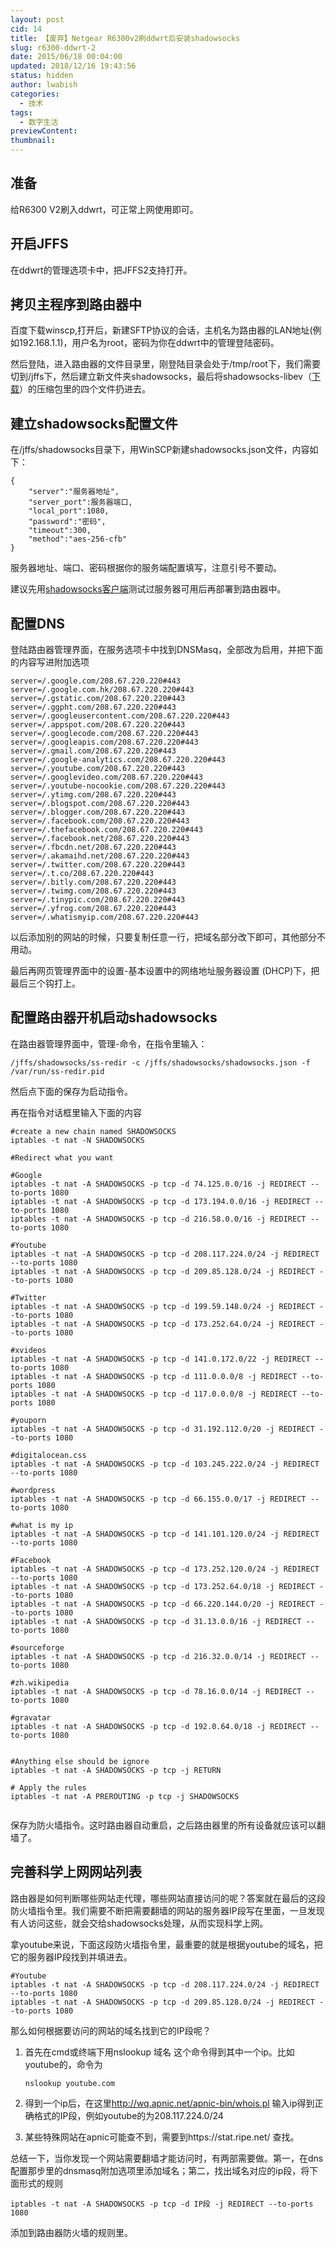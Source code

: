 ```yaml
---
layout: post
cid: 14
title: 【废弃】Netgear R6300v2刷ddwrt后安装shadowsocks
slug: r6300-ddwrt-2
date: 2015/06/18 00:04:00
updated: 2018/12/16 19:43:56
status: hidden
author: lwabish
categories: 
  - 技术
tags: 
  - 数字生活
previewContent: 
thumbnail: 
---
```



## 准备

给R6300 V2刷入ddwrt，可正常上网使用即可。

## 开启JFFS

在ddwrt的管理选项卡中，把JFFS2支持打开。

## 拷贝主程序到路由器中

百度下载winscp,打开后，新建SFTP协议的会话，主机名为路由器的LAN地址(例如192.168.1.1)，用户名为root，密码为你在ddwrt中的管理登陆密码。

然后登陆，进入路由器的文件目录里，刚登陆目录会处于/tmp/root下，我们需要切到/jffs下，然后建立新文件夹shadowsocks，最后将shadowsocks-libev（[下载](http://file.wubowen.me/SS-ddwrt/shadowsocks-libev.tar.gz)）的压缩包里的四个文件扔进去。

## 建立shadowsocks配置文件

在/jffs/shadowsocks目录下，用WinSCP新建shadowsocks.json文件，内容如下：

```
{
    "server":"服务器地址",
    "server_port":服务器端口,
    "local_port":1080,
    "password":"密码",
    "timeout":300,
    "method":"aes-256-cfb"
}
```

服务器地址、端口、密码根据你的服务端配置填写，注意引号不要动。

建议先用[shadowsocks客户端](http://file.wubowen.me/Shadowsocks_Client/)测试过服务器可用后再部署到路由器中。

## 配置DNS

登陆路由器管理界面，在服务选项卡中找到DNSMasq，全部改为启用，并把下面的内容写进附加选项

```
server=/.google.com/208.67.220.220#443
server=/.google.com.hk/208.67.220.220#443
server=/.gstatic.com/208.67.220.220#443
server=/.ggpht.com/208.67.220.220#443
server=/.googleusercontent.com/208.67.220.220#443
server=/.appspot.com/208.67.220.220#443
server=/.googlecode.com/208.67.220.220#443
server=/.googleapis.com/208.67.220.220#443
server=/.gmail.com/208.67.220.220#443
server=/.google-analytics.com/208.67.220.220#443
server=/.youtube.com/208.67.220.220#443
server=/.googlevideo.com/208.67.220.220#443
server=/.youtube-nocookie.com/208.67.220.220#443
server=/.ytimg.com/208.67.220.220#443
server=/.blogspot.com/208.67.220.220#443
server=/.blogger.com/208.67.220.220#443
server=/.facebook.com/208.67.220.220#443
server=/.thefacebook.com/208.67.220.220#443
server=/.facebook.net/208.67.220.220#443
server=/.fbcdn.net/208.67.220.220#443
server=/.akamaihd.net/208.67.220.220#443
server=/.twitter.com/208.67.220.220#443
server=/.t.co/208.67.220.220#443
server=/.bitly.com/208.67.220.220#443
server=/.twimg.com/208.67.220.220#443
server=/.tinypic.com/208.67.220.220#443
server=/.yfrog.com/208.67.220.220#443
server=/.whatismyip.com/208.67.220.220#443
```

以后添加别的网站的时候，只要复制任意一行，把域名部分改下即可，其他部分不用动。

最后再网页管理界面中的设置-基本设置中的网络地址服务器设置 (DHCP)下，把最后三个钩打上。

## 配置路由器开机启动shadowsocks

在路由器管理界面中，管理-命令，在指令里输入：

```
/jffs/shadowsocks/ss-redir -c /jffs/shadowsocks/shadowsocks.json -f /var/run/ss-redir.pid
```

然后点下面的保存为启动指令。

再在指令对话框里输入下面的内容

```
#create a new chain named SHADOWSOCKS
iptables -t nat -N SHADOWSOCKS

#Redirect what you want

#Google
iptables -t nat -A SHADOWSOCKS -p tcp -d 74.125.0.0/16 -j REDIRECT --to-ports 1080
iptables -t nat -A SHADOWSOCKS -p tcp -d 173.194.0.0/16 -j REDIRECT --to-ports 1080
iptables -t nat -A SHADOWSOCKS -p tcp -d 216.58.0.0/16 -j REDIRECT --to-ports 1080

#Youtube
iptables -t nat -A SHADOWSOCKS -p tcp -d 208.117.224.0/24 -j REDIRECT --to-ports 1080
iptables -t nat -A SHADOWSOCKS -p tcp -d 209.85.128.0/24 -j REDIRECT --to-ports 1080

#Twitter
iptables -t nat -A SHADOWSOCKS -p tcp -d 199.59.148.0/24 -j REDIRECT --to-ports 1080
iptables -t nat -A SHADOWSOCKS -p tcp -d 173.252.64.0/24 -j REDIRECT --to-ports 1080

#xvideos
iptables -t nat -A SHADOWSOCKS -p tcp -d 141.0.172.0/22 -j REDIRECT --to-ports 1080
iptables -t nat -A SHADOWSOCKS -p tcp -d 111.0.0.0/8 -j REDIRECT --to-ports 1080
iptables -t nat -A SHADOWSOCKS -p tcp -d 117.0.0.0/8 -j REDIRECT --to-ports 1080

#youporn
iptables -t nat -A SHADOWSOCKS -p tcp -d 31.192.112.0/20 -j REDIRECT --to-ports 1080

#digitalocean.css
iptables -t nat -A SHADOWSOCKS -p tcp -d 103.245.222.0/24 -j REDIRECT --to-ports 1080

#wordpress
iptables -t nat -A SHADOWSOCKS -p tcp -d 66.155.0.0/17 -j REDIRECT --to-ports 1080

#what is my ip
iptables -t nat -A SHADOWSOCKS -p tcp -d 141.101.120.0/24 -j REDIRECT --to-ports 1080

#Facebook
iptables -t nat -A SHADOWSOCKS -p tcp -d 173.252.120.0/24 -j REDIRECT --to-ports 1080
iptables -t nat -A SHADOWSOCKS -p tcp -d 173.252.64.0/18 -j REDIRECT --to-ports 1080
iptables -t nat -A SHADOWSOCKS -p tcp -d 66.220.144.0/20 -j REDIRECT --to-ports 1080
iptables -t nat -A SHADOWSOCKS -p tcp -d 31.13.0.0/16 -j REDIRECT --to-ports 1080

#sourceforge
iptables -t nat -A SHADOWSOCKS -p tcp -d 216.32.0.0/14 -j REDIRECT --to-ports 1080

#zh.wikipedia
iptables -t nat -A SHADOWSOCKS -p tcp -d 78.16.0.0/14 -j REDIRECT --to-ports 1080

#gravatar
iptables -t nat -A SHADOWSOCKS -p tcp -d 192.0.64.0/18 -j REDIRECT --to-ports 1080


#Anything else should be ignore
iptables -t nat -A SHADOWSOCKS -p tcp -j RETURN

# Apply the rules
iptables -t nat -A PREROUTING -p tcp -j SHADOWSOCKS


```

保存为防火墙指令。这时路由器自动重启，之后路由器里的所有设备就应该可以翻墙了。

## 完善科学上网网站列表

路由器是如何判断哪些网站走代理，哪些网站直接访问的呢？答案就在最后的这段防火墙指令里。我们需要不断把需要翻墙的网站的服务器IP段写在里面，一旦发现有人访问这些，就会交给shadowsocks处理，从而实现科学上网。

拿youtube来说，下面这段防火墙指令里，最重要的就是根据youtube的域名，把它的服务器IP段找到并填进去。

```
#Youtube
iptables -t nat -A SHADOWSOCKS -p tcp -d 208.117.224.0/24 -j REDIRECT --to-ports 1080
iptables -t nat -A SHADOWSOCKS -p tcp -d 209.85.128.0/24 -j REDIRECT --to-ports 1080
```

那么如何根据要访问的网站的域名找到它的IP段呢？

1. 首先在cmd或终端下用nslookup 域名 这个命令得到其中一个ip。比如youtube的，命令为

   ```
   nslookup youtube.com
   ```
   
2. 得到一个ip后，在这里<http://wq.apnic.net/apnic-bin/whois.pl> 输入ip得到正确格式的IP段，例如youtube的为208.117.224.0/24

3. 某些特殊网站在apnic可能查不到，需要到https://stat.ripe.net/ 查找。

总结一下，当你发现一个网站需要翻墙才能访问时，有两部需要做。第一，在dns配置那步里的dnsmasq附加选项里添加域名；第二，找出域名对应的ip段，将下面形式的规则

```
iptables -t nat -A SHADOWSOCKS -p tcp -d IP段 -j REDIRECT --to-ports 1080
```

添加到路由器防火墙的规则里。